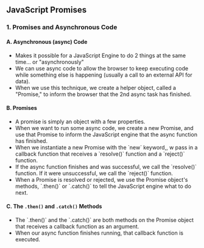 ## JavaScript Promises

### 1. Promises and Asynchronous Code

#### A. Asynchronous (async) Code
<ul>
<li>Makes it possible for a JavaScript Engine to do 2 things at the same time... or "asynchronously"</li>
<li>We can use async code to allow the browser to keep executing code while something else is happening (usually a call to an external API for data).</li>
<li>When we use this technique, we create a helper object, called a "Promise," to inform the browser that the 2nd async task has finished.</li>
</ul>

#### B. Promises
<ul>
<li>A promise is simply an object with a few properties.</li>
<li>When we want to run some async code, we create a new Promise, and use that Promise to inform the JavaScript engine that the async function has finished.</li>
<li>When we instantiate a new Promise with the `new` keyword,, w pass in a callback function that receives a `resolve()` function and a `reject()` function.</li>
<li>If the async function finishes and was successful, we call the `resolve()` function. If it were unsuccessful, we call the `reject()` function.</li>
<li>When a Promise is resolved or rejected, we use the Promise object's methods, `.then()` or `.catch()` to tell the JavaScript engine what to do next.</li>
</ul>

#### C. The `.then()` and `.catch()` Methods
<ul>
<li>The `.then()` and the `.catch()` are both methods on the Promise object that receives a callback function as an argument.</li>
<li>When our async function finishes running, that callback function is executed.</li>
</ul>

